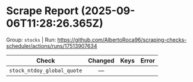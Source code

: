 # Scrape Report (2025-09-06T11:28:26.365Z)

Group: `stocks`  |  Run: https://github.com/AlbertoRoca96/scraping-checks-scheduler/actions/runs/17513907634

| Check | Changed | Keys | Error |
|---|:---:|:--|:--|
| `stock_ntdoy_global_quote` | — |  |  |
